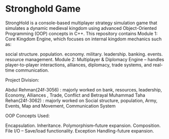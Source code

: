 # Stronghold Game

StrongHold is a console-based multiplayer strategy simulation game that simulates a dynamic medieval kingdom using advanced Object-Oriented Programming (OOP) concepts in C++.
This repository contains Module 1: Core Kingdom Engine, which focuses on internal kingdom mechanics such as:

social structure.
population. 
economy.
military.
leadership.
banking.
events.
resource management.
Module 2: Multiplayer & Diplomacy Engine – handles player-to-player interactions,
alliances, diplomacy, trade systems, and real-time communication.

Project Division: 

Abdul Rehman(24f-3056) : majorly worked on bank, resources, leadership, Economy, Alliances , Trade, Conflict and Betrayal 
Muhammad Taha Rehan(24f-3062) : majorly worked on Social structure, population, Army, Events, Map and Movement, Communication System

OOP Concepts Used:

Encapsulation.
Inheritance.
Polymorphism–future expansion.
Composition.
File I/O – Save/load functionality.
Exception Handling-future expansion.



